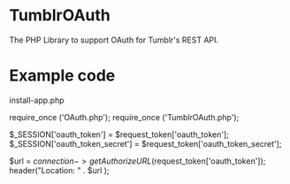 TumblrOAuth
===========

The PHP Library to support OAuth for Tumblr's REST API.


Example code
================================

install-app.php

require_once ('OAuth.php');
require_once ('TumblrOAuth.php');

$_SESSION['oauth_token'] = $request_token['oauth_token'];
$_SESSION['oauth_token_secret'] = $request_token['oauth_token_secret'];

$url = $connection->getAuthorizeURL($request_token['oauth_token']);
header("Location: " . $url );

